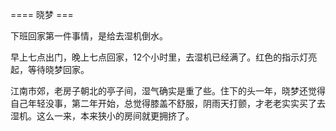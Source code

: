 ==== 晓梦 ===

下班回家第一件事情，是给去湿机倒水。

早上七点出门，晚上七点回家，12个小时里，去湿机已经满了。红色的指示灯亮起，等待晓梦回家。

江南市郊，老房子朝北的亭子间，湿气确实是重了些。住下的头一年，晓梦还觉得自己年轻没事，第二年开始，总觉得膝盖不舒服，阴雨天打颤，才老老实实买了去湿机。这么一来，本来狭小的房间就更拥挤了。